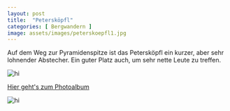 ```yaml
---
layout: post
title:  "Petersköpfl"
categories: [ Bergwandern ]
image: assets/images/peterskoepfl1.jpg
---
```

Auf dem Weg zur Pyramidenspitze ist das Petersköpfl ein kurzer, aber sehr lohnender Abstecher. Ein guter Platz auch, um sehr nette Leute zu treffen.


<img src="/assets/images/peterskoepfl2.jpg" alt="hi" class="inline"/>

[Hier geht's zum Photoalbum](https://photos.app.goo.gl/5vGrMCyfWAzMrHeq9)

<img src="/assets/images/peterskoepfl3.jpg" alt="hi" class="inline"/>



